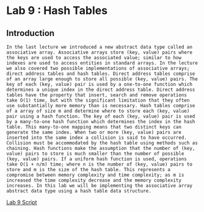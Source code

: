 # Lab 9 : Hash Tables

## Introduction

    In the last lecture we introduced a new abstract data type called an associative array. Associative arrays store (key, value) pairs where the keys are used to access the associated value; similar to how indexes are used to access entities in standard arrays. In the lecture we also covered two possible implementations of associative arrays; direct address tables and hash tables. Direct address tables comprise of an array large enough to store all possible (key, value) pairs. The key of each (key, value) pair is used by a one-to-one function which determines a unique index in the direct address table. Direct address tables have the property that insert, search and remove operations take O(1) time, but with the significant limitation that they often use substantially more memory than is necessary. Hash tables comprise of a array of size m and determine where to store each (key, value) pair using a hash function. The key of each (key, value) pair is used by a many-to-one hash function which determines the index in the hash table. This many-to-one mapping means that two distinct keys can generate the same index. When two or more (key, value) pairs are inserted into the same index a collision is said to have occurred. Collision must be accommodated by the hash table using methods such as chaining. Hash functions make the assumption that the number of (key, value) pairs to store is much smaller than the number of possible (key, value) pairs. If a uniform hash function is used, operations take O(1 + n/m) time; where n is the number of (key, value) pairs to store and m is the size of the hash table. This represents a compromise between memory complexity and time complexity; as m is increased the time complexity decrease and the memory complexity increases. In this lab we will be implementing the associative array abstract data type using a hash table data structure.

[Lab 9 Script ](http://www.elec.york.ac.uk/internal_web/meng/yr2/modules/DSA/DSA/Labs/Scripts/Lab9-HashTables.pdf)
